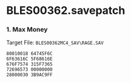 # BLES00362.savepatch

### 1. Max Money

Target File: `BLES00362MC4_SAV\RAGE.SAV`

```
80010018 64745F6C
6F63616C 5F68616E
676F7574 315F7365
72696573 00000000
28000030 3B9AC9FF
```

